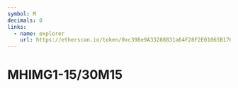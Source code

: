 ```yaml
---
symbol: M
decimals: 0
links:
  - name: explorer
    url: https://etherscan.io/token/0xc398e9A33288831a64F28F2E01065B17C25B6cD3
---
```


# MHIMG1-15/30M15
